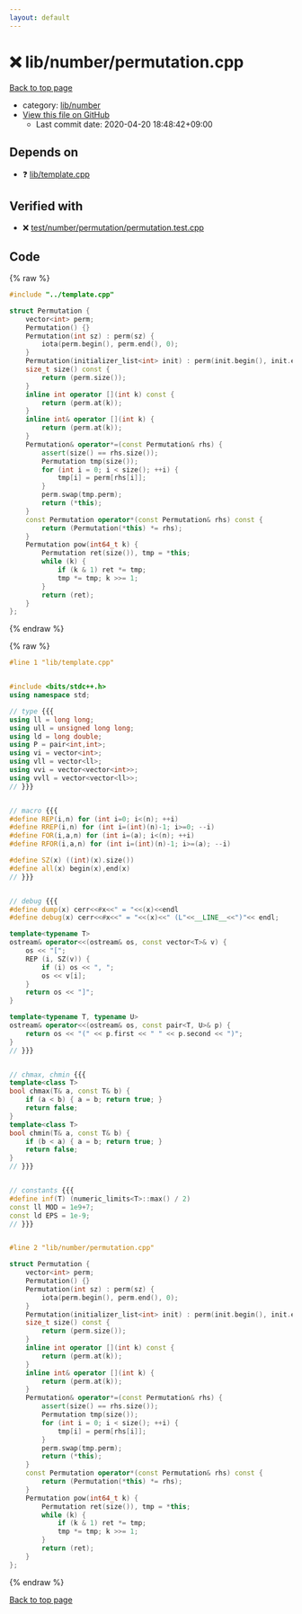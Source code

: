 ```yaml
---
layout: default
---
```


<!-- mathjax config similar to math.stackexchange -->
<script type="text/javascript" async
  src="https://cdnjs.cloudflare.com/ajax/libs/mathjax/2.7.5/MathJax.js?config=TeX-MML-AM_CHTML">
</script>
<script type="text/x-mathjax-config">
  MathJax.Hub.Config({
    TeX: { equationNumbers: { autoNumber: "AMS" }},
    tex2jax: {
      inlineMath: [ ['$','$'] ],
      processEscapes: true
    },
    "HTML-CSS": { matchFontHeight: false },
    displayAlign: "left",
    displayIndent: "2em"
  });
</script>

<script type="text/javascript" src="https://cdnjs.cloudflare.com/ajax/libs/jquery/3.4.1/jquery.min.js"></script>
<script src="https://cdn.jsdelivr.net/npm/jquery-balloon-js@1.1.2/jquery.balloon.min.js" integrity="sha256-ZEYs9VrgAeNuPvs15E39OsyOJaIkXEEt10fzxJ20+2I=" crossorigin="anonymous"></script>
<script type="text/javascript" src="../../../assets/js/copy-button.js"></script>
<link rel="stylesheet" href="../../../assets/css/copy-button.css" />


# :x: lib/number/permutation.cpp

<a href="../../../index.html">Back to top page</a>

* category: <a href="../../../index.html#12cd94d703d26487f7477e7dcce25e7f">lib/number</a>
* <a href="{{ site.github.repository_url }}/blob/master/lib/number/permutation.cpp">View this file on GitHub</a>
    - Last commit date: 2020-04-20 18:48:42+09:00




## Depends on

* :question: <a href="../template.cpp.html">lib/template.cpp</a>


## Verified with

* :x: <a href="../../../verify/test/number/permutation/permutation.test.cpp.html">test/number/permutation/permutation.test.cpp</a>


## Code

<a id="unbundled"></a>
{% raw %}
```cpp
#include "../template.cpp"

struct Permutation {
    vector<int> perm;
    Permutation() {}
    Permutation(int sz) : perm(sz) {
        iota(perm.begin(), perm.end(), 0);
    }
    Permutation(initializer_list<int> init) : perm(init.begin(), init.end()) {}
    size_t size() const {
        return (perm.size());
    }
    inline int operator [](int k) const {
        return (perm.at(k));
    }
    inline int& operator [](int k) {
        return (perm.at(k));
    }
    Permutation& operator*=(const Permutation& rhs) {
        assert(size() == rhs.size());
        Permutation tmp(size());
        for (int i = 0; i < size(); ++i) {
            tmp[i] = perm[rhs[i]];
        }
        perm.swap(tmp.perm);
        return (*this);
    }
    const Permutation operator*(const Permutation& rhs) const {
        return (Permutation(*this) *= rhs);
    }
    Permutation pow(int64_t k) {
        Permutation ret(size()), tmp = *this;
        while (k) {
            if (k & 1) ret *= tmp;
            tmp *= tmp; k >>= 1;
        }
        return (ret);
    }
};

```
{% endraw %}

<a id="bundled"></a>
{% raw %}
```cpp
#line 1 "lib/template.cpp"


#include <bits/stdc++.h>
using namespace std;

// type {{{
using ll = long long;
using ull = unsigned long long;
using ld = long double;
using P = pair<int,int>;
using vi = vector<int>;
using vll = vector<ll>;
using vvi = vector<vector<int>>;
using vvll = vector<vector<ll>>;
// }}}


// macro {{{
#define REP(i,n) for (int i=0; i<(n); ++i)
#define RREP(i,n) for (int i=(int)(n)-1; i>=0; --i)
#define FOR(i,a,n) for (int i=(a); i<(n); ++i)
#define RFOR(i,a,n) for (int i=(int)(n)-1; i>=(a); --i)

#define SZ(x) ((int)(x).size())
#define all(x) begin(x),end(x)
// }}}


// debug {{{
#define dump(x) cerr<<#x<<" = "<<(x)<<endl
#define debug(x) cerr<<#x<<" = "<<(x)<<" (L"<<__LINE__<<")"<< endl;

template<typename T>
ostream& operator<<(ostream& os, const vector<T>& v) {
    os << "[";
    REP (i, SZ(v)) {
        if (i) os << ", ";
        os << v[i];
    }
    return os << "]";
}

template<typename T, typename U>
ostream& operator<<(ostream& os, const pair<T, U>& p) {
    return os << "(" << p.first << " " << p.second << ")";
}
// }}}


// chmax, chmin {{{
template<class T>
bool chmax(T& a, const T& b) {
    if (a < b) { a = b; return true; }
    return false;
}
template<class T>
bool chmin(T& a, const T& b) {
    if (b < a) { a = b; return true; }
    return false;
}
// }}}


// constants {{{
#define inf(T) (numeric_limits<T>::max() / 2)
const ll MOD = 1e9+7;
const ld EPS = 1e-9;
// }}}


#line 2 "lib/number/permutation.cpp"

struct Permutation {
    vector<int> perm;
    Permutation() {}
    Permutation(int sz) : perm(sz) {
        iota(perm.begin(), perm.end(), 0);
    }
    Permutation(initializer_list<int> init) : perm(init.begin(), init.end()) {}
    size_t size() const {
        return (perm.size());
    }
    inline int operator [](int k) const {
        return (perm.at(k));
    }
    inline int& operator [](int k) {
        return (perm.at(k));
    }
    Permutation& operator*=(const Permutation& rhs) {
        assert(size() == rhs.size());
        Permutation tmp(size());
        for (int i = 0; i < size(); ++i) {
            tmp[i] = perm[rhs[i]];
        }
        perm.swap(tmp.perm);
        return (*this);
    }
    const Permutation operator*(const Permutation& rhs) const {
        return (Permutation(*this) *= rhs);
    }
    Permutation pow(int64_t k) {
        Permutation ret(size()), tmp = *this;
        while (k) {
            if (k & 1) ret *= tmp;
            tmp *= tmp; k >>= 1;
        }
        return (ret);
    }
};

```
{% endraw %}

<a href="../../../index.html">Back to top page</a>

